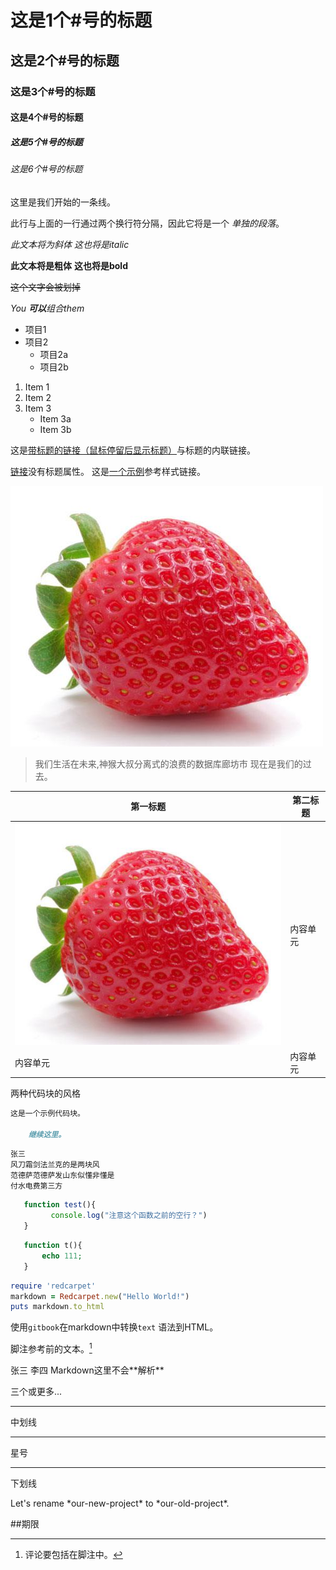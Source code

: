 # 这是1个#号的标题
## 这是2个#号的标题
### 这是3个#号的标题
#### 这是4个#号的标题
##### 这是5个#号的标题
###### 这是6个#号的标题
这里是我们开始的一条线。

此行与上面的一行通过两个换行符分隔，因此它将是一个 *单独的段落*。

*此文本将为斜体*
_这也将是italic_

**此文本将是粗体**
__这也将是bold__

~~这个文字会被划掉~~

_You **可以**组合them_

* 项目1
* 项目2
  * 项目2a
  * 项目2b
  
1. Item 1
2. Item 2
3. Item 3
   * Item 3a
   * Item 3b

这是[带标题的链接（鼠标停留后显示标题）](http://www.gibook.site/ "标题")与标题的内联链接。

[链接](http://www.gibook.site/)没有标题属性。
这是[一个示例][id]参考样式链接。

![这是图片](../image/caomei.jpg)

> 我们生活在未来,神猴大叔分离式的浪费的数据库廊坊市
> 现在是我们的过去。

|第一标题|第二标题|
| ----- | ----- |
|![这是图片](../image/caomei.jpg)|内容单元|
|内容单元|内容单元|

两种代码块的风格

```markdown
这是一个示例代码块。

    继续这里。

```

    张三
    风刀霜剑法兰克的是两块风
    范德萨范德萨发山东似懂非懂是
    付水电费第三方

 ```javascript
    function test(){
          console.log("注意这个函数之前的空行？")
    }
```
 ```php
    function t(){
        echo 111;
    }
```
```ruby
require 'redcarpet'
markdown = Redcarpet.new("Hello World!")
puts markdown.to_html
```
 使用`gitbook`在markdown中转换`text`
 语法到HTML。

脚注参考前的文本。[^注意]

<div>
张三
<span>李四</span>
Markdown这里不会**解析**
</div>

三个或更多...

--- ---

中划线

***

星号

___

下划线

Let's rename \*our-new-project\* to \*our-old-project\*.

##期限

[^注意]:评论要包括在脚注中。

[id]:http://www.gibook.site/ "可选标题这里"
